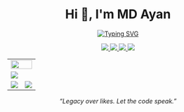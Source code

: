 <h1 align="center">Hi 👋, I'm MD Ayan</h1>

<div align="center">

[![Typing SVG](https://readme-typing-svg.demolab.com?font=Fira+Code&weight=800&size=22&duration=3000&pause=500&color=BB86FC&center=true&vCenter=true&lines=Enterpreneur;AI+Native+Builder;AI+Researcher;AI+Developer;Tech+Enthusiast;Solopreneur;Data+Science+Student;Building+Agentic+AI+Tools)](https://git.io/typing-svg)

</div>

<!-- ------------------- Social Buttons ------------------ -->

<div align="center">
  <a href="https://github.com/mdayan8" target="_blank">
    <img src="https://img.shields.io/badge/github-%232E3440.svg?&style=for-the-badge&logo=github&logoColor=white" />
  </a>
  <a href="https://www.linkedin.com/in/mdayan8/" target="_blank">
    <img src="https://img.shields.io/badge/linkedin-%232E3440.svg?&style=for-the-badge&logo=linkedin&logoColor=white" />
  </a>
  <a href="https://x.com/mdayan24X" target="_blank">
    <img src="https://img.shields.io/badge/X-%232E3440.svg?&style=for-the-badge&logo=twitter&logoColor=white" />
  </a>
  <a href="#">
    <img src="https://img.shields.io/badge/follow-%237951FC.svg?&style=for-the-badge&logo=&logoColor=white" />
  </a>
</div>

<!-- -------------------- GitHub Stats Section -------------------- -->

<table>
  <tr>
    <td colspan="2">
      <img width="100%" src="https://github-profile-trophy.vercel.app/?username=mdayan8&hide_border=true&count_private=true&column=-1&theme=nord&no-frame=true" />
    </td>
  </tr>
  <tr>
    <td colspan="2">
      <img src="https://github-readme-activity-graph.vercel.app/graph?username=mdayan8&bg_color=2e3440&hide_border=true&point=false&line=bb86fc&radius=8&area=true&area_color=bb86fc&title_color=ffffff&color=ffffff" />
    </td>
  </tr>
  <tr>
    <td>
      <img src="https://streak-stats.demolab.com?user=mdayan8&theme=nord&hide_border=true" />
    </td>
    <td>
      <img src="http://github-profile-summary-cards.vercel.app/api/cards/profile-details?username=mdayan8&theme=nord_dark" />
    </td>
  </tr>
</table>

<!-- -------------------- Footer Quote -------------------- -->

<p align="center"><i>“Legacy over likes. Let the code speak.”</i></p>

